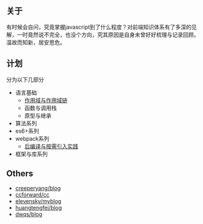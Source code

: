 ## 关于
有时候会自问，究竟掌握javascript到了什么程度？对前端知识体系有了多深的见解，一时竟然说不完全，也没个方向，究其原因是自身未曾好好梳理与记录回顾。温故而知新，居安思危。

## 计划

分为以下几部分

- 语言基础
  - [作用域与作用域链](./post/scope-chain.md)
  - 函数与调用栈
  - 原型与继承
- 算法系列
- es6+系列
- webpack系列
  - [后编译与按需引入实践](./post/post-compiler.md)
- 框架与库系列


## Others
  + [creeperyang/blog](https://github.com/creeperyang/blog/issues)
  + [ccforward/cc](https://github.com/ccforward/cc/issues)
  + [elevensky/myblog](https://github.com/elevensky/myblog/issues)
  + [huangtengfei/blog](https://github.com/huangtengfei/blog/issues)
  + [dwqs/blog](https://github.com/dwqs/blog/issues)
